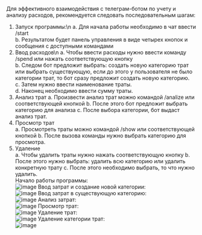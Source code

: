   Для эффективного взаимодействия с телеграм-ботом по учету и анализу расходов, рекомендуется следовать последовательным шагам:
1.	Запуск программы:\n
  a.	Для начала работы необходимо в чат ввести /start<br>
  b.	Результатом будет панель управления в виде четырех кнопок и сообщения с доступными командами<br>
2.	Ввод расходов\n
  a.	Чтобы ввести расходы нужно ввести команду /spend или нажать соответствующую кнопку<br>
  b.	Следом бот предложит выбрать: создать новую категорию трат или выбрать существующую, если до этого у пользователя не было категории трат, то бот сразу предложит создать новую категорию.<br>
  c.	Затем нужно ввести наименование траты.<br>
  d.	Наконец необходимо ввести сумму траты.<br>
3.	Анализ трат
  a.	Произвести анализ трат можно командой /analize или соответствующей кнопкой
  b.	После этого бот предложит выбрать категорию для анализа
  c.	После выбора категории, бот выдаст анализ трат.<br>
4.	Просмотр трат<br>
  a.	Просмотреть траты можно командой /show или соответствующей кнопкой
  b.	После вызова команды нужно выбрать категорию для просмотра.<br>
5.	Удаление<br>
  a.	Чтобы удалить траты нужно нажать соответствующую кнопку
  b.	После этого нужно выбрать: удалить всю категорию или удалить конкретную трату
  c.	После этого необходимо выбрать, то что нужно удалить. <br>
Начало работы программы:<br>
![image](https://github.com/ogdura/tgBotAnalize/assets/106813830/38a359c2-c51f-4d75-b947-47039d772782)
Ввод затрат и создание новой категории:<br>
![image](https://github.com/ogdura/tgBotAnalize/assets/106813830/e8fbcc22-dd2a-46c3-a19f-c7bb06baf4e9)
Ввод затрат в существующую категорию:<br>
![image](https://github.com/ogdura/tgBotAnalize/assets/106813830/7239cd11-2eb7-409c-bbcd-f9919b9a4d64)
Анализ затрат:<br>
![image](https://github.com/ogdura/tgBotAnalize/assets/106813830/2103df1c-25d5-432f-8d05-9f9d72792498)
Просмотр трат:<br>
![image](https://github.com/ogdura/tgBotAnalize/assets/106813830/b981cccc-cbe6-45e3-8d94-0a9d3e648acd)
Удаление трат:<br>
![image](https://github.com/ogdura/tgBotAnalize/assets/106813830/7e09a113-cd73-4f3b-90f5-57cc4a759036)
Удаление категории трат:<br>
![image](https://github.com/ogdura/tgBotAnalize/assets/106813830/cb0b8454-38c6-4103-80eb-d0e213d83076)
